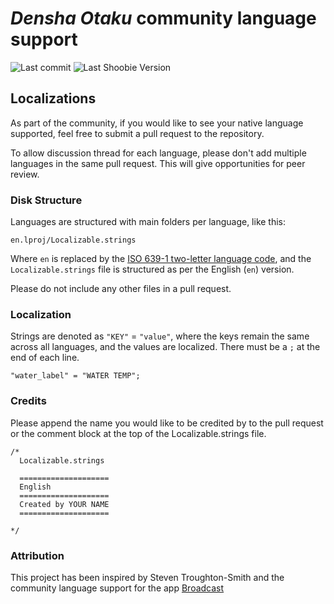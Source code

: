 # *Densha Otaku* community language support

![Last commit](https://img.shields.io/github/last-commit/jeremieb/densha-otaku-translation)
![Last Shoobie Version](https://img.shields.io/github/v/release/jeremieb/densha-otaku-translation?include_prereleases)

## Localizations

As part of the community, if you would like to see your native language supported, feel free to submit a pull request to the repository.

To allow discussion thread for each language, please don't add multiple languages in the same pull request. This will give opportunities for peer review.

### Disk Structure

Languages are structured with main folders per language, like this:

`en.lproj/Localizable.strings`

Where `en` is replaced by the [ISO 639-1 two-letter language code](https://en.wikipedia.org/wiki/List_of_ISO_639-1_codes), and the `Localizable.strings` file is structured as per the English (`en`) version.

Please do not include any other files in a pull request.

### Localization

Strings are denoted as `"KEY"` = `"value"`, where the keys remain the same across all languages, and the values are localized. There must be a `;` at the end of each line.

`"water_label" = "WATER TEMP";`

### Credits

Please append the name you would like to be credited by to the pull request or the comment block at the top of the Localizable.strings file.

```
/*
  Localizable.strings
  
  ====================
  English
  ====================
  Created by YOUR NAME
  ====================
  
*/
```

### Attribution

This project has been inspired by Steven Troughton-Smith and the community language support for the app [Broadcast](https://github.com/steventroughtonsmith/broadcasts-localization)

